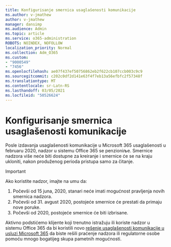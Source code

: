 ```yaml
---
title: Konfigurisanje smernica usaglašenosti komunikacije
ms.author: v-jmathew
author: v-jmathew
manager: dansimp
ms.audience: Admin
ms.topic: article
ms.service: o365-administration
ROBOTS: NOINDEX, NOFOLLOW
localization_priority: Normal
ms.collection: Adm_O365
ms.custom:
- "9000549"
- "7456"
ms.openlocfilehash: ae07f437ef50756862eb2f622cb107ccb003c9c9
ms.sourcegitcommit: c202c0df2d141e63f4f7eb13a56efbfc2f57348f
ms.translationtype: MT
ms.contentlocale: sr-Latn-RS
ms.lasthandoff: 03/05/2021
ms.locfileid: "50526624"
---
```

# <a name="configure-communication-compliance-policies"></a>Konfigurisanje smernica usaglašenosti komunikacije

Posle izdavanja usaglašenosti komunikacije u Microsoft 365 usaglašenosti u februaru 2020, nadzor u sistemu Office 365 se penzioniљe. Smernice nadzora više neće biti dostupne za kreiranje i smernice će se na kraju ukloniti, nakon produženog perioda pristupa samo za čitanje.

> [!IMPORTANT]
> Ako koristite nadzor, imajte na umu da:
>
> 1. Počevši od 15 juna, 2020, stanari neće imati mogućnost pravljenja novih smernica nadzora.
> 2. Počevši od 31. avgust 2020, postojeće smernice će prestati da primaju nove poruke.
> 3. Počevši od 2020, postojeće smernice će biti izbrisane.

Aktivno podstićemo klijente koji trenutno istražuju ili koriste nadzor u sistemu Office 365 da bi koristili novo [rešenje usaglašenosti komunikacije u usluzi Microsoft 365](https://go.microsoft.com/fwlink/?linkid=2128593) da biste rešili praćenje nadzora ili regulatorne osobe pomoću mnogo bogatijeg skupa pametnih mogućnosti.
